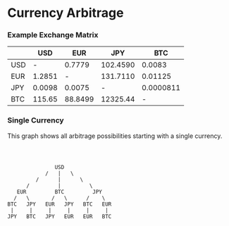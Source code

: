 # Currency Arbitrage

### Example Exchange Matrix

|   | USD | EUR | JPY | BTC |
|---|---|---|---|---|
| USD | - | 0.7779 | 102.4590 | 0.0083 |
| EUR | 1.2851 | - | 131.7110 | 0.01125 |
| JPY | 0.0098 | 0.0075 | - | 0.0000811 |
| BTC | 115.65 | 88.8499 | 12325.44 | - |



### Single Currency

This graph shows all arbitrage possibilities starting with a single currency.
```



               USD
            /   |   \
         /      |      \      
      /         |         \
   EUR         BTC         JPY
  /   \       /   \      /    \
BTC   JPY   EUR   JPY   BTC   EUR
 |     |     |     |     |     |
JPY   BTC   JPY   EUR   EUR   BTC
 ```
